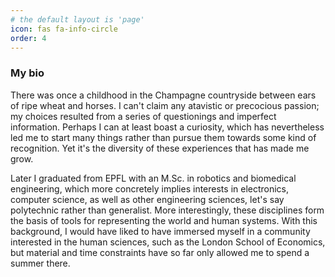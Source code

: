 ```yaml
---
# the default layout is 'page'
icon: fas fa-info-circle
order: 4
---
```


### My bio 

There was once a childhood in the Champagne countryside between ears of ripe wheat and horses. I can't claim any atavistic or precocious passion; my choices resulted from a series of questionings and imperfect information. Perhaps I can at least boast a curiosity, which has nevertheless led me to start many things rather than pursue them towards some kind of recognition. Yet it's the diversity of these experiences that has made me grow. 

Later I graduated from EPFL with an M.Sc. in robotics and biomedical engineering, which more concretely implies interests in electronics, computer science, as well as other engineering sciences, let's say polytechnic rather than generalist. More interestingly, these disciplines form the basis of tools for representing the world and human systems. With this background, I would have liked to have immersed myself in a community interested in the human sciences, such as the London School of Economics, but material and time constraints have so far only allowed me to spend a summer there.
